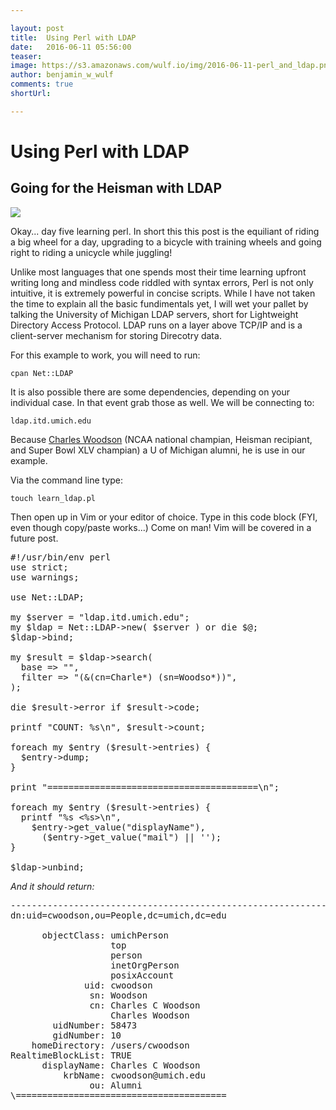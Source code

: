 ```yaml
---

layout: post
title:  Using Perl with LDAP
date:   2016-06-11 05:56:00
teaser: 
image: https://s3.amazonaws.com/wulf.io/img/2016-06-11-perl_and_ldap.png
author: benjamin_w_wulf
comments: true
shortUrl:

---
```


Using Perl with LDAP
====================

Going for the Heisman with LDAP
-------------------------------

<img src="https://s3.amazonaws.com/wulf.io/img/2016-06-11-charles_c_woodson.jpg">

Okay... day five learning perl. In short this this post is  the equiliant of riding a big wheel for a day, upgrading to a bicycle with training wheels and going right to riding a unicycle while juggling!

Unlike most languages that one spends most their time learning upfront writing long and mindless code riddled with syntax errors, Perl is not only intuitive, it is extremely powerful in concise scripts. While I have not taken the time to explain all the basic fundimentals yet, I will wet your pallet by talking the University of Michigan LDAP servers, short for Lightweight Directory Access Protocol. LDAP runs on a layer above TCP/IP and is a client-server mechanism for storing Direcotry data. 

For this example to work, you will need to run:

```cpan Net::LDAP```

It is also possible there are some dependencies, depending on your individual case. In that event grab those as well. We will be connecting to:

```ldap.itd.umich.edu```

Because <a href="https://en.wikipedia.org/wiki/Charles_Woodson">Charles Woodson</a> (NCAA national champian, Heisman recipiant, and Super Bowl XLV champian) a U of Michigan alumni, he is use in our example.

Via the command line type:

```touch learn_ldap.pl```

Then open up in Vim or your editor of choice. Type in this code block (FYI, even though copy/paste works...) Come on man! Vim will be covered in a future post.


<pre class="prettyprint linenums language-perl">
#!/usr/bin/env perl
use strict;
use warnings;

use Net::LDAP;

my $server = "ldap.itd.umich.edu";
my $ldap = Net::LDAP->new( $server ) or die $@;
$ldap->bind;

my $result = $ldap->search(
  base => "",
  filter => "(&(cn=Charle*) (sn=Woodso*))",
);

die $result->error if $result->code;

printf "COUNT: %s\n", $result->count;

foreach my $entry ($result->entries) {
  $entry->dump;
}

print "========================================\n";

foreach my $entry ($result->entries) {
  printf "%s <%s>\n",
    $entry->get_value("displayName"),
      ($entry->get_value("mail") || '');
}

$ldap->unbind;
</pre>


*And it should return:*


<pre class="linenums">
------------------------------------------------------------------------
dn:uid=cwoodson,ou=People,dc=umich,dc=edu

      objectClass: umichPerson
                   top
                   person
                   inetOrgPerson
                   posixAccount
              uid: cwoodson
               sn: Woodson
               cn: Charles C Woodson
                   Charles Woodson
        uidNumber: 58473
        gidNumber: 10
    homeDirectory: /users/cwoodson
RealtimeBlockList: TRUE
      displayName: Charles C Woodson
          krbName: cwoodson@umich.edu
               ou: Alumni
\========================================
</pre>
